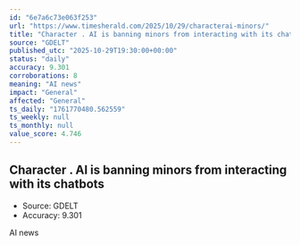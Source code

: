 ```yaml
---
id: "6e7a6c73e063f253"
url: "https://www.timesherald.com/2025/10/29/characterai-minors/"
title: "Character . AI is banning minors from interacting with its chatbots"
source: "GDELT"
published_utc: "2025-10-29T19:30:00+00:00"
status: "daily"
accuracy: 9.301
corroborations: 8
meaning: "AI news"
impact: "General"
affected: "General"
ts_daily: "1761770480.562559"
ts_weekly: null
ts_monthly: null
value_score: 4.746
---
```

## Character . AI is banning minors from interacting with its chatbots

- Source: GDELT
- Accuracy: 9.301

AI news
